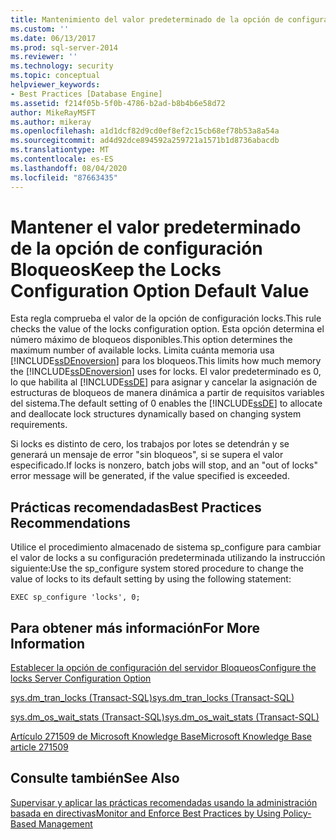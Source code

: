 ```yaml
---
title: Mantenimiento del valor predeterminado de la opción de configuración Bloqueos | Microsoft Docs
ms.custom: ''
ms.date: 06/13/2017
ms.prod: sql-server-2014
ms.reviewer: ''
ms.technology: security
ms.topic: conceptual
helpviewer_keywords:
- Best Practices [Database Engine]
ms.assetid: f214f05b-5f0b-4786-b2ad-b8b4b6e58d72
author: MikeRayMSFT
ms.author: mikeray
ms.openlocfilehash: a1d1dcf82d9cd0ef8ef2c15cb68ef78b53a8a54a
ms.sourcegitcommit: ad4d92dce894592a259721a1571b1d8736abacdb
ms.translationtype: MT
ms.contentlocale: es-ES
ms.lasthandoff: 08/04/2020
ms.locfileid: "87663435"
---
```

# <a name="keep-the-locks-configuration-option-default-value"></a><span data-ttu-id="53076-102">Mantener el valor predeterminado de la opción de configuración Bloqueos</span><span class="sxs-lookup"><span data-stu-id="53076-102">Keep the Locks Configuration Option Default Value</span></span>
  <span data-ttu-id="53076-103">Esta regla comprueba el valor de la opción de configuración locks.</span><span class="sxs-lookup"><span data-stu-id="53076-103">This rule checks the value of the locks configuration option.</span></span> <span data-ttu-id="53076-104">Esta opción determina el número máximo de bloqueos disponibles.</span><span class="sxs-lookup"><span data-stu-id="53076-104">This option determines the maximum number of available locks.</span></span> <span data-ttu-id="53076-105">Limita cuánta memoria usa [!INCLUDE[ssDEnoversion](../../includes/ssdenoversion-md.md)] para los bloqueos.</span><span class="sxs-lookup"><span data-stu-id="53076-105">This limits how much memory the [!INCLUDE[ssDEnoversion](../../includes/ssdenoversion-md.md)] uses for locks.</span></span> <span data-ttu-id="53076-106">El valor predeterminado es 0, lo que habilita al [!INCLUDE[ssDE](../../includes/ssde-md.md)] para asignar y cancelar la asignación de estructuras de bloqueos de manera dinámica a partir de requisitos variables del sistema.</span><span class="sxs-lookup"><span data-stu-id="53076-106">The default setting of 0 enables the [!INCLUDE[ssDE](../../includes/ssde-md.md)] to allocate and deallocate lock structures dynamically based on changing system requirements.</span></span>  
  
 <span data-ttu-id="53076-107">Si locks es distinto de cero, los trabajos por lotes se detendrán y se generará un mensaje de error "sin bloqueos", si se supera el valor especificado.</span><span class="sxs-lookup"><span data-stu-id="53076-107">If locks is nonzero, batch jobs will stop, and an "out of locks" error message will be generated, if the value specified is exceeded.</span></span>  
  
## <a name="best-practices-recommendations"></a><span data-ttu-id="53076-108">Prácticas recomendadas</span><span class="sxs-lookup"><span data-stu-id="53076-108">Best Practices Recommendations</span></span>  
 <span data-ttu-id="53076-109">Utilice el procedimiento almacenado de sistema sp_configure para cambiar el valor de locks a su configuración predeterminada utilizando la instrucción siguiente:</span><span class="sxs-lookup"><span data-stu-id="53076-109">Use the sp_configure system stored procedure to change the value of locks to its default setting by using the following statement:</span></span>  
  
```  
EXEC sp_configure 'locks', 0;  
```  
  
## <a name="for-more-information"></a><span data-ttu-id="53076-110">Para obtener más información</span><span class="sxs-lookup"><span data-stu-id="53076-110">For More Information</span></span>  
 [<span data-ttu-id="53076-111">Establecer la opción de configuración del servidor Bloqueos</span><span class="sxs-lookup"><span data-stu-id="53076-111">Configure the locks Server Configuration Option</span></span>](../../database-engine/configure-windows/configure-the-locks-server-configuration-option.md)  
  
 [<span data-ttu-id="53076-112">sys.dm_tran_locks &#40;Transact-SQL&#41;</span><span class="sxs-lookup"><span data-stu-id="53076-112">sys.dm_tran_locks &#40;Transact-SQL&#41;</span></span>](/sql/relational-databases/system-dynamic-management-views/sys-dm-tran-locks-transact-sql)  
  
 [<span data-ttu-id="53076-113">sys.dm_os_wait_stats &#40;Transact-SQL&#41;</span><span class="sxs-lookup"><span data-stu-id="53076-113">sys.dm_os_wait_stats &#40;Transact-SQL&#41;</span></span>](/sql/relational-databases/system-dynamic-management-views/sys-dm-os-wait-stats-transact-sql)  
  
 [<span data-ttu-id="53076-114">Artículo 271509 de Microsoft Knowledge Base</span><span class="sxs-lookup"><span data-stu-id="53076-114">Microsoft Knowledge Base article 271509</span></span>](https://go.microsoft.com/fwlink/?linkid=117788)  
  
## <a name="see-also"></a><span data-ttu-id="53076-115">Consulte también</span><span class="sxs-lookup"><span data-stu-id="53076-115">See Also</span></span>  
 [<span data-ttu-id="53076-116">Supervisar y aplicar las prácticas recomendadas usando la administración basada en directivas</span><span class="sxs-lookup"><span data-stu-id="53076-116">Monitor and Enforce Best Practices by Using Policy-Based Management</span></span>](monitor-and-enforce-best-practices-by-using-policy-based-management.md)  
  
  
